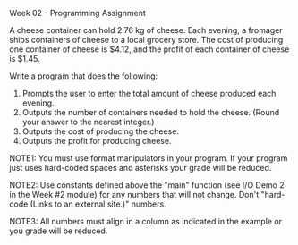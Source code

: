 Week 02 - Programming Assignment


A cheese container can hold 2.76 kg of cheese. Each evening, a fromager ships containers of cheese to a local grocery store. 
The cost of producing one container of cheese is $4.12, and the profit of each container of cheese is $1.45.

Write a program that does the following:

1. Prompts the user to enter the total amount of cheese produced each evening.
2. Outputs the number of containers needed to hold the cheese. (Round your answer to the nearest integer.)
3. Outputs the cost of producing the cheese.
4. Outputs the profit for producing cheese.


NOTE1: You must use format manipulators in your program. If your program just uses hard-coded spaces and asterisks your grade will be reduced.

NOTE2: Use constants defined above the "main" function (see I/O Demo 2 in the Week #2 module) for any numbers that will not change. Don't "hard-code (Links to an external site.)" numbers.

NOTE3: All numbers must align in a column as indicated in the example or you grade will be reduced.
